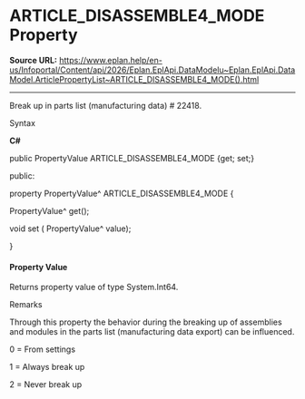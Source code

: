 # ARTICLE_DISASSEMBLE4_MODE Property

**Source URL:** https://www.eplan.help/en-us/Infoportal/Content/api/2026/Eplan.EplApi.DataModelu~Eplan.EplApi.DataModel.ArticlePropertyList~ARTICLE_DISASSEMBLE4_MODE().html

---

Break up in parts list (manufacturing data) # 22418.

Syntax

**C#**



public PropertyValue ARTICLE_DISASSEMBLE4_MODE {get; set;}

public:

property PropertyValue^ ARTICLE_DISASSEMBLE4_MODE {

   PropertyValue^ get();

   void set (    PropertyValue^ value);

}


#### Property Value

Returns property value of type System.Int64.

Remarks

Through this property the behavior during the breaking up of assemblies and modules in the parts list (manufacturing data export) can be influenced.

0 = From settings

1 = Always break up

2 = Never break up
